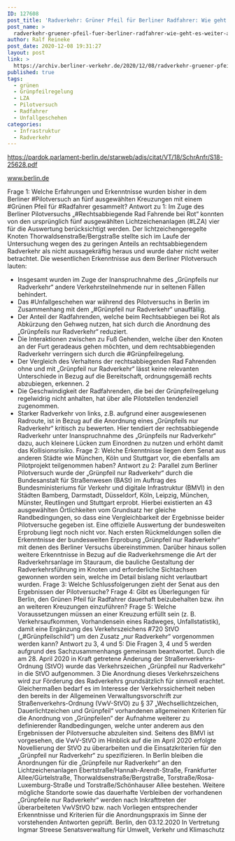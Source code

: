 ```yaml
---
ID: 127608
post_title: 'Radverkehr: Grüner Pfeil für Berliner Radfahrer: Wie geht es weiter?, aus Senat'
post_name: >
  radverkehr-gruener-pfeil-fuer-berliner-radfahrer-wie-geht-es-weiter-aus-senat
author: Ralf Reineke
post_date: 2020-12-08 19:31:27
layout: post
link: >
  https://archiv.berliner-verkehr.de/2020/12/08/radverkehr-gruener-pfeil-fuer-berliner-radfahrer-wie-geht-es-weiter-aus-senat/
published: true
tags:
  - grünen
  - Grünpfeilregelung
  - LZA
  - Pilotversuch
  - Radfahrer
  - Unfallgeschehen
categories:
  - Infrastruktur
  - Radverkehr
---
```

https://pardok.parlament-berlin.de/starweb/adis/citat/VT/18/SchrAnfr/S18-25628.pdf

www.berlin.de

Frage 1:
Welche Erfahrungen und Erkenntnisse wurden bisher in dem Berliner #Pilotversuch an fünf ausgewählten
Kreuzungen mit einem #Grünen Pfeil für #Radfahrer gesammelt?
Antwort zu 1:
Im Zuge des Berliner Pilotversuchs „#Rechtsabbiegende Rad Fahrende bei Rot“ konnten
von den ursprünglich fünf ausgewählten Lichtzeichenanlagen (#LZA) vier für die Auswertung berücksichtigt werden. Der lichtzeichengeregelte Knoten Thorwaldsenstraße/Bergstraße stellte sich im Laufe der Untersuchung wegen des zu geringen Anteils an rechtsabbiegendem Radverkehr als nicht aussagekräftig heraus und wurde daher nicht weiter betrachtet.
Die wesentlichen Erkenntnisse aus dem Berliner Pilotversuch lauten:
- Insgesamt wurden im Zuge der Inanspruchnahme des „Grünpfeils nur Radverkehr“ andere Verkehrsteilnehmende nur in seltenen Fällen behindert.
- Das #Unfallgeschehen war während des Pilotversuchs in Berlin im Zusammenhang mit
dem „#Grünpfeil nur Radverkehr“ unauffällig.
- Der Anteil der Radfahrenden, welche beim Rechtsabbiegen bei Rot als Abkürzung den
Gehweg nutzen, hat sich durch die Anordnung des „Grünpfeils nur Radverkehr“ reduziert.
- Die Interaktionen zwischen zu Fuß Gehenden, welche über den Knoten an der Furt geradeaus gehen möchten, und dem rechtsabbiegenden Radverkehr verringern sich
durch die #Grünpfeilregelung.
- Der Vergleich des Verhaltens der rechtsabbiegenden Rad Fahrenden ohne und mit
„Grünpfeil nur Radverkehr“ lässt keine relevanten Unterschiede in Bezug auf die Bereitschaft, ordnungsgemäß rechts abzubiegen, erkennen.
2
- Die Geschwindigkeit der Radfahrenden, die bei der Grünpfeilregelung regelwidrig nicht
anhalten, hat über alle Pilotstellen tendenziell zugenommen.
- Starker Radverkehr von links, z.B. aufgrund einer ausgewiesenen Radroute, ist in Bezug auf die Anordnung eines „Grünpfeils nur Radverkehr“ kritisch zu bewerten. Hier tendiert der rechtsabbiegende Radverkehr unter Inanspruchnahme des „Grünpfeils nur
Radverkehr“ dazu, auch kleinere Lücken zum Einordnen zu nutzen und erhöht damit
das Kollisionsrisiko.
Frage 2:
Welche Erkenntnisse liegen dem Senat aus anderen Städte wie München, Köln und Stuttgart vor, die ebenfalls am Pilotprojekt teilgenommen haben?
Antwort zu 2:
Parallel zum Berliner Pilotversuch wurde der „Grünpfeil nur Radverkehr“ durch die Bundesanstalt für Straßenwesen (BASt) im Auftrag des Bundesministeriums für Verkehr und
digitale Infrastruktur (BMVI) in den Städten Bamberg, Darmstadt, Düsseldorf, Köln,
Leipzig, München, Münster, Reutlingen und Stuttgart erprobt. Hierbei existierten an 43
ausgewählten Örtlichkeiten vom Grundsatz her gleiche Randbedingungen, so dass eine
Vergleichbarkeit der Ergebnisse beider Pilotversuche gegeben ist.
Eine offizielle Auswertung der bundesweiten Erprobung liegt noch nicht vor. Nach ersten
Rückmeldungen sollen die Erkenntnisse der bundesweiten Erprobung „Grünpfeil nur Radverkehr“ mit denen des Berliner Versuchs übereinstimmen. Darüber hinaus sollen weitere
Erkenntnisse in Bezug auf die Radverkehrsmenge die Art der Radverkehrsanlage im Stauraum, die bauliche Gestaltung der Radverkehrsführung im Knoten und erforderliche
Sichtachsen gewonnen worden sein, welche im Detail bislang nicht verlautbart wurden.
Frage 3:
Welche Schlussfolgerungen zieht der Senat aus den Ergebnissen der Pilotversuche?
Frage 4:
Gibt es Überlegungen für Berlin, den Grünen Pfeil für Radfahrer dauerhaft beizubehalten bzw. ihn an weiteren Kreuzungen einzuführen?
Frage 5:
Welche Voraussetzungen müssen an einer Kreuzung erfüllt sein (z. B. Verkehrsaufkommen, Vorhandensein
eines Radweges, Unfallstatistik), damit eine Ergänzung des Verkehrszeichens #720 StVO („#Grünpfeilschild“)
um den Zusatz „nur Radverkehr“ vorgenommen werden kann?
Antwort zu 3, 4 und 5:
Die Fragen 3, 4 und 5 werden aufgrund des Sachzusammenhangs gemeinsam beantwortet.
Durch die am 28. April 2020 in Kraft getretene Änderung der Straßenverkehrs-Ordnung
(StVO) wurde das Verkehrszeichen „Grünpfeil nur Radverkehr“ in die StVO aufgenommen.
3
Die Anordnung dieses Verkehrszeichens wird zur Förderung des Radverkehrs grundsätzlich für sinnvoll erachtet. Gleichermaßen bedarf es im Interesse der Verkehrssicherheit neben den bereits in der Allgemeinen Verwaltungsvorschrift zur Straßenverkehrs-Ordnung
(VwV-StVO) zu § 37 „Wechsellichtzeichen, Dauerlichtzeichen und Grünpfeil“ vorhandenen
allgemeinen Kriterien für die Anordnung von „Grünpfeilen“ der Aufnahme weiterer zu definierender Randbedingungen, welche unter anderem aus den Ergebnissen der Pilotversuche abzuleiten sind.
Seitens des BMVI ist vorgesehen, die VwV-StVO im Hinblick auf die im April 2020 erfolgte
Novellierung der StVO zu überarbeiten und die Einsatzkriterien für den „Grünpfeil nur Radverkehr“ zu spezifizieren.
In Berlin bleiben die Anordnungen für die „Grünpfeile nur Radverkehr“ an den Lichtzeichenanlagen Ebertstraße/Hannah-Arendt-Straße, Frankfurter Allee/Gürtelstraße, Thorwaldsenstraße/Bergstraße, Torstraße/Rosa-Luxemburg-Straße und Torstraße/Schönhauser Allee bestehen. Weitere mögliche Standorte sowie das dauerhafte Verbleiben der vorhandenen „Grünpfeile nur Radverkehr“ werden nach Inkrafttreten der überarbeiteten VwVStVO bzw. nach Vorliegen entsprechender Erkenntnisse und Kriterien für die Anordnungspraxis im Sinne der vorstehenden Antworten geprüft.
Berlin, den 03.12.2020
In Vertretung
Ingmar Streese
Senatsverwaltung für
Umwelt, Verkehr und Klimaschutz